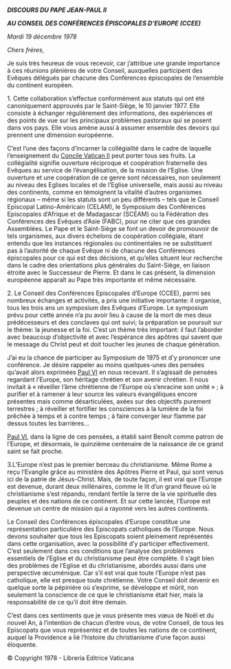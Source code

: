 ***DISCOURS DU PAPE JEAN-PAUL II***

***AU CONSEIL DES CONFÉRENCES ÉPISCOPALES D'EUROPE (CCEE)***

*Mardi 19 décembre 1978*

*Chers frères,*

Je suis très heureux de vous recevoir, car j’attribue une grande importance à ces réunions plénières de votre Conseil, auxquelles participent des Evêques délégués par chacune des Conférences épiscopales de l’ensemble du continent européen.

1\. Cette collaboration s’effectue conformément aux statuts qui ont été canoniquement approuvés par le Saint-Siège, le 10 janvier 1977. Elle consiste à échanger régulièrement des informations, des expériences et des points de vue sur les principaux problèmes pastoraux qui se posent dans vos pays. Elle vous amène aussi à assumer ensemble des devoirs qui prennent une dimension européenne.

C’est l’une des façons d’incarner la collégialité dans le cadre de laquelle l’enseignement du [Concile Vatican II](http://www.vatican.va/archive/hist_councils/ii_vatican_council/index_fr.htm) peut porter tous ses fruits. La collégialité signifie ouverture réciproque et coopération fraternelle des Evêques au service de l’évangélisation, de la mission de l’Eglise. Une ouverture et une coopération de ce genre sont nécessaires, non seulement au niveau des Eglises locales et de l’Eglise universelle, mais aussi au niveau des continents, comme en témoignent la vitalité d’autres organismes régionaux – même si les statuts sont un peu différents – tels que le Conseil Episcopal Latino-Américain (CELAM), le Symposium des Conférences Episcopales d’Afrique et de Madagascar (SCEAM) ou la Fédération des Conférences des Evêques d’Asie (FABC), pour ne citer que ces grandes Assemblées. Le Pape et le Saint-Siège se font un devoir de promouvoir de tels organismes, aux divers échelons de coopération collégiale, étant entendu que les instances régionales ou continentales ne se substituent pas à l’autorité de chaque Evêque ni de chacune des Conférences épiscopales pour ce qui est des décisions, et qu’elles situent leur recherche dans le cadre des orientations plus générales du Saint-Siège, en liaison étroite avec le Successeur de Pierre. Et dans le cas présent, la dimension européenne apparaît au Pape très importante et même nécessaire.

2\. Le Conseil des Conférences Episcopales d’Europe (CCEE), parmi ses nombreux échanges et activités, a pris une initiative importante: il organise, tous les trois ans un symposium des Evêques d’Europe. Le symposium prévu pour cette année n’a pu avoir lieu à cause de la mort de mes deux prédécesseurs et des conclaves qui ont suivi; la préparation se poursuit sur le thème: la jeunesse et la foi. C’est un thème très important: il faut l’aborder avec beaucoup d’objectivité et avec l’espérance des apôtres qui savent que le message du Christ peut et doit toucher les jeunes de chaque génération.

J’ai eu la chance de participer au Symposium de 1975 et d’y prononcer une conférence. Je désire rappeler au moins quelques-unes des pensées qu’avait alors exprimées [Paul VI](http://www.vatican.va/holy_father/paul_vi/index_fr.htm) en nous recevant. Il s’agissait de pensées regardant l’Europe, son héritage chrétien et son avenir chrétien. Il nous invitait à « réveiller l’âme chrétienne de l’Europe où s’enracine son unité » ; à purifier et à ramener à leur source les valeurs évangéliques encore présentes mais comme désarticulées, axées sur des objectifs purement terrestres ; à réveiller et fortifier les consciences à la lumière de la foi prêchée à temps et à contre temps ; à faire converger leur flamme par dessus toutes les barrières...

[Paul VI](http://www.vatican.va/holy_father/paul_vi/index_fr.htm), dans la ligne de ces pensées, a établi saint Benoît comme patron de l’Europe, et désormais, le quinzième centenaire de la naissance de ce grand saint se fait proche.

3.L’Europe n’est pas le premier berceau du christianisme. Même Rome a reçu l’Evangile grâce au ministère des Apôtres Pierre et Paul, qui sont venus ici de la patrie de Jésus-Christ. Mais, de toute façon, il est vrai que l’Europe est devenue, durant deux millénaires, comme le lit d’un grand fleuve où le christianisme s’est répandu, rendant fertile la terre de la vie spirituelle des peuples et des nations de ce continent. Et sur cette lancée, l’Europe est devenue un centre de mission qui a rayonné vers les autres continents.

Le Conseil des Conférences épiscopales d’Europe constitue une représentation particulière des Episcopats catholiques de l’Europe. Nous devons souhaiter que tous les Episcopats soient pleinement représentés dans cette organisation, avec la possibilité d’y participer effectivement. C’est seulement dans ces conditions que l’analyse des problèmes essentiels de l’Eglise et du christianisme peut être complète. Il s’agit bien des problèmes de l’Eglise et du christianisme, abordés aussi dans une perspective œcuménique. Car s’il est vrai que toute l’Europe n’est pas catholique, elle est presque toute chrétienne. Votre Conseil doit devenir en quelque sorte la pépinière où s’exprime, se développe et mûrit, non seulement la conscience de ce que le christianisme était hier, mais la responsabilité de ce qu’il doit être demain.

C’est dans ces sentiments que je vous présente mes vœux de Noël et du nouvel An, à l’intention de chacun d’entre vous, de votre Conseil, de tous les Episcopats que vous représentez et de toutes les nations de ce continent, auquel la Providence a lié l’histoire du christianisme d’une façon aussi éloquente.

© Copyright 1978 - Libreria Editrice Vaticana